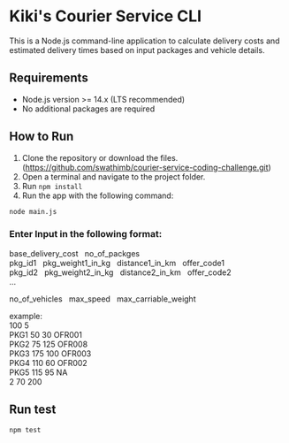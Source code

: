 # Kiki's Courier Service CLI

This is a Node.js command-line application to calculate delivery costs and estimated delivery times based on input packages and vehicle details.

## Requirements
- Node.js version >= 14.x (LTS recommended)
- No additional packages are required

## How to Run

1. Clone the repository or download the files. (https://github.com/swathimb/courier-service-coding-challenge.git)
2. Open a terminal and navigate to the project folder.
3. Run ```npm install```
4. Run the app with the following command:

```bash
node main.js
```
### Enter Input in the following format:
base_delivery_cost &nbsp; no_of_packges <br>
pkg_id1 &nbsp; pkg_weight1_in_kg &nbsp; distance1_in_km &nbsp; offer_code1 <br>
pkg_id2 &nbsp; pkg_weight2_in_kg &nbsp; distance2_in_km &nbsp; offer_code2 <br>
...<br>

no_of_vehicles &nbsp; max_speed &nbsp; max_carriable_weight

example: <br>
100 5 <br>
PKG1 50 30 OFR001 <br>
PKG2 75 125 OFR008 <br>
PKG3 175 100 OFR003 <br>
PKG4 110 60 OFR002 <br>
PKG5 115 95 NA <br>
2 70 200

## Run test 
```bash
npm test
```







